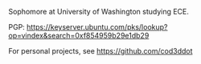Sophomore at University of Washington studying ECE.

PGP: https://keyserver.ubuntu.com/pks/lookup?op=vindex&search=0xf854959b29e1db29

For personal projects, see https://github.com/cod3ddot
